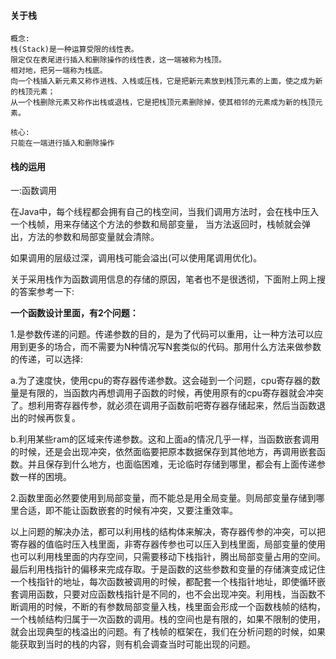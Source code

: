 #### 关于栈

```text
概念:
栈(Stack)是一种运算受限的线性表。
限定仅在表尾进行插入和删除操作的线性表，这一端被称为栈顶。
相对地，把另一端称为栈底。
向一个栈插入新元素又称作进栈、入栈或压栈，它是把新元素放到栈顶元素的上面，使之成为新的栈顶元素；
从一个栈删除元素又称作出栈或退栈，它是把栈顶元素删除掉，使其相邻的元素成为新的栈顶元素。

核心:
只能在一端进行插入和删除操作
```

#### 栈的运用

一:函数调用

在Java中，每个线程都会拥有自己的栈空间，当我们调用方法时，会在栈中压入一个栈帧，用来存储这个方法的参数和局部变量，
当方法返回时，栈帧就会弹出，方法的参数和局部变量就会清除。

如果调用的层级过深，调用栈可能会溢出(可以使用尾调用优化)。


关于采用栈作为函数调用信息的存储的原因，笔者也不是很透彻，下面附上网上搜的答案参考一下:

**一个函数设计里面，有2个问题：**

1.是参数传递的问题。传递参数的目的，是为了代码可以重用，让一种方法可以应用到更多的场合，而不需要为N种情况写N套类似的代码。那用什么方法来做参数的传递，可以选择:

a.为了速度快，使用cpu的寄存器传递参数。这会碰到一个问题，cpu寄存器的数量是有限的，当函数内再想调用子函数的时候，再使用原有的cpu寄存器就会冲突了。想利用寄存器传参，就必须在调用子函数前吧寄存器存储起来，然后当函数退出的时候再恢复。

b.利用某些ram的区域来传递参数。这和上面a的情况几乎一样，当函数嵌套调用的时候，还是会出现冲突，依然面临要把原本数据保存到其他地方，再调用嵌套函数。并且保存到什么地方，也面临困难，无论临时存储到哪里，都会有上面传递参数一样的困境。

2.函数里面必然要使用到局部变量，而不能总是用全局变量。则局部变量存储到哪里合适，即不能让函数嵌套的时候有冲突，又要注重效率。

以上问题的解决办法，都可以利用栈的结构体来解决，寄存器传参的冲突，可以把寄存器的值临时压入栈里面，非寄存器传参也可以压入到栈里面，局部变量的使用也可以利用栈里面的内存空间，只需要移动下栈指针，腾出局部变量占用的空间。最后利用栈指针的偏移来完成存取。于是函数的这些参数和变量的存储演变成记住一个栈指针的地址，每次函数被调用的时候，都配套一个栈指针地址，即使循环嵌套调用函数，只要对应函数栈指针是不同的，也不会出现冲突。利用栈，当函数不断调用的时候，不断的有参数局部变量入栈，栈里面会形成一个函数栈帧的结构，一个栈帧结构归属于一次函数的调用。栈的空间也是有限的，如果不限制的使用，就会出现典型的栈溢出的问题。有了栈帧的框架在，我们在分析问题的时候，如果能获取到当时的栈的内容，则有机会调查当时可能出现的问题。









